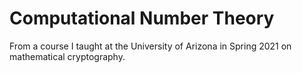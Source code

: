 # Computational Number Theory

From a course I taught at the University of Arizona in Spring 2021 on mathematical cryptography.
